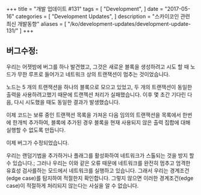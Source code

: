 +++
title = "개발 업데이트 #131"
tags = [
    "Development",
]
date = "2017-05-16"
categories = [
    "Development Updates",
]
description = "스카이코인 관련 최신 개발동향"
aliases = [
	"/ko/development-updates/development-update-131/"
]
+++
## 버그수정:

우리는 어젯밤에 버그를 하나 발견했고, 그것은 새로운 블록을 생성하려고 시도 할 때 노드가 무한 루프로 들어가고
네트워크 상의 트랜잭션이 멈추는 것이었습니다.

노드는 5 개의 트랜잭션을 하나의 블록으로 모으고 있었고, 두 개의 트랜잭션이 동일한 출력을 사용하려고했기 때문에 트랜젝션 처리가 실패했습니다.
이후 몇 초간 기다린 다음, 다시 시도했을 때도 동일한 결과가 발생했습니다.

이제 코드는 보류 중인 트랜잭션 목록을 가져온 다음 임의의 트랜잭션을 목록에서 한번에 한개씩 추가하여,
블록에 추가된 경우 블록을 현재 사용되지 않은 출력 집합에 대해 실행할 수 없도록 만듭니다.

이제 버그가 수정되었습니다.

우리는 랜덤기법을 추가하거나 플래그를 활성화하여 네트워크가 스톨되는 것을 방지 할 수 있습니다.;
그러나 우리는 이와 같은 오류 때문에 네트워크를 완전히 멈추고 엄격한 유효성 검사를하는 모드에서 네트워크를 실행하고 있습니다.
그래서 우리는 경계조건(edge case)를 탐지하여 적절한지 확인합니다.
그렇지 않으면 이러한 경계조건(edge case)이 적절하게 처리되지 않는다는 사실을 알 수 없습니다.
